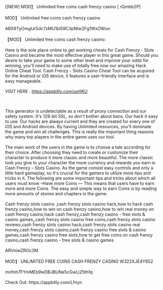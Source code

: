 [[NEW] MOD】 Unlimited free coins cash frenzy casino [ rQmbb2P]
<br>
<br>MOD】 Unlimited free coins cash frenzy casino
<br>
<br>ABX9TyOmgUr5dc7zMU1bl59C/IpNIw2Fg1WxOWuo
<br>
<br>【MOD】 Unlimited free coins cash frenzy casino:
<br>
<br>Here is the sole place online to get working cheats for Cash Frenzy - Slots Casino and became the most effective player in this great game. Should you desire to take your game to some other level and improve your odds for winning, you'll need to make use of totally free now our amazing Hack Online Cheat Tool. Cash Frenzy - Slots Casino Cheat Tool can be acquired for the Android or iOS device, it features a user-friendly interface and is easy manageable. 
<br>
<br>VISIT HERE : https://appbitly.com/uxHKU

<br>
<br>This generator is undetectable as a result of proxy connection and our safety system. It's 128-bit SSL, so don't bother about bans. Our hack it easy to use. Our hacks are always current and they are created for every one of iOS and Android devices. By having Unlimited resources, you'll dominate the game and win all challenges. This is really the important thing reasons why many top players in the entire game uses our tool. 
<br>
<br>The main work of the users in the game is to choose a tale according for their choice. After choosing they need to create or customize their character to produce it more classic and more beautiful. The more classic look you give to your character the more currency and rewards you earn in Cash Frenzy – Slots Casino. As the game consist easy controls and only a little hard gameplay, so it's crucial for the gamers to utilize more tips and tricks in it. The following are some important tips and tricks about which all users must know –Have more Coins — This means that users have to earn more and more Coins. The easy and simple way to earn Coins is by reading more amounts of stories and chapters in the game. 
<br>
<br>Cash frenzy slots casino ,cash frenzy slots casino hack,how to hack cash frenzy casino,how to win on cash frenzy casino,how to win real money on cash frenzy casino,hack cash frenzy,cash frenzy casino - free slots & casino games,,cash frenzy slots casino free coins,cash frenzy slots casino reviews,cash frenzy slots casino hack,cash frenzy slots casino real money,cash frenzy slots casino,cash frenzy casino free slots & casino games,cash frenzy casino free slots,how to get free coins on cash frenzy casino,cash frenzy casino - free slots & casino games
<br>
<br>ARVniwZROc3M
<br>
<br>MOD】 UNLIMITED FREE COINS CASH FRENZY CASINO W322XJE4Y852
<br>
<br>mnfnh7FYmMEb9wDBJBUNe5cGwLi25th1q
<br>
<br>Check Out: https://appbitly.com/Lfnyn
<br>
